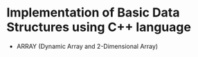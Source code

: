 # Implementation of Basic Data Structures using C++ language

* ARRAY (Dynamic Array and 2-Dimensional Array)